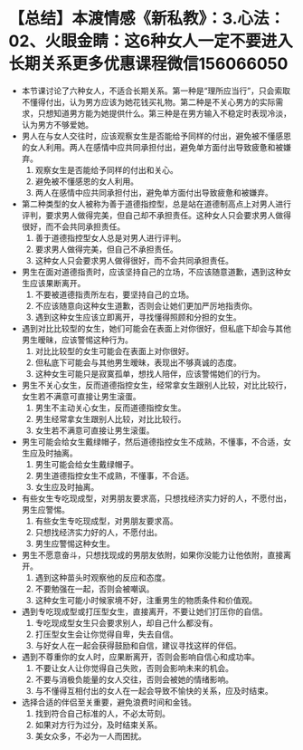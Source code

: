 # 【总结】本渡情感《新私教》：3.心法：02、火眼金睛：这6种女人一定不要进入长期关系更多优惠课程微信156066050

-   本节课讨论了六种女人，不适合长期关系。第一种是“理所应当行”，只会索取不懂得付出，认为男方应该为她花钱买礼物。第二种是不关心男方的实际需求，只想知道男方能为她提供什么。第三种是在男方输入不稳定时表现冷淡，认为男方不够爱她。
-   男人在与女人交往时，应该观察女生是否能给予同样的付出，避免被不懂感恩的女人利用。两人在感情中应共同承担付出，避免单方面付出导致疲惫和被嫌弃。
    1.  观察女生是否能给予同样的付出和关心。
    2.  避免被不懂感恩的女人利用。
    3.  两人在感情中应共同承担付出，避免单方面付出导致疲惫和被嫌弃。
-   第二种类型的女人被称为善于道德指控型，总是站在道德制高点上对男人进行评判，要求男人做得完美，但自己却不承担责任。这种女人只会要求男人做得很好，而不会共同承担责任。
    1.  善于道德指控型女人总是对男人进行评判。
    2.  要求男人做得完美，但自己不承担责任。
    3.  这种女人只会要求男人做得很好，而不会共同承担责任。
-   男生在面对道德指责时，应该坚持自己的立场，不应该随意道歉，遇到这种女生应该果断离开。
    1.  不要被道德指责所左右，要坚持自己的立场。
    2.  不应该随意向这种女生道歉，否则会让她们更加严厉地指责你。
    3.  遇到这种女生应该立即离开，寻找懂得照顾和分担的女生。
-   遇到对比比较型的女生，她们可能会在表面上对你很好，但私底下却会与其他男生暧昧，应该警惕这种行为。
    1.  对比比较型的女生可能会在表面上对你很好。
    2.  但私底下可能会与其他男生暧昧，表现出不够真诚的态度。
    3.  这种女生可能只是寂寞孤单，想找人陪伴，应该警惕她们的行为。
-   男生不关心女生，反而道德指控女生，经常拿女生跟别人比较，对比比较行，女生若不满意可直接让男生滚蛋。
    1.  男生不主动关心女生，反而道德指控女生。
    2.  男生经常拿女生跟别人比较，对比比较行。
    3.  女生若不满意可直接让男生滚蛋。
-   男生可能会给女生戴绿帽子，然后道德指控女生不成熟，不懂事，不合适，女生应及时抽离。
    1.  男生可能会给女生戴绿帽子。
    2.  男生道德指控女生不成熟，不懂事，不合适。
    3.  女生应及时抽离。
-   有些女生专吃现成型，对男朋友要求高，只想找经济实力好的人，不愿付出，男生应警惕。
    1.  有些女生专吃现成型，对男朋友要求高。
    2.  只想找经济实力好的人，不愿付出。
    3.  男生应警惕这种女生。
-   男生不愿意奋斗，只想找现成的男朋友依附，如果你没能力让他依附，直接离开。
    1.  遇到这种苗头时观察他的反应和态度。
    2.  不要勉强在一起，否则会被嘲讽。
    3.  这种女生可能小时候家境不好，注重男生的物质条件和价值观。
-   遇到专吃现成型或打压型女生，直接离开，不要让她们打压你的自信。
    1.  专吃现成型女生只会要求别人，却自己什么都没有。
    2.  打压型女生会让你觉得自卑，失去自信。
    3.  与好女人在一起会获得鼓励和自信，建议寻找这样的伴侣。
-   遇到不尊重你的女人时，应果断离开，否则会影响自信心和成功率。
    1.  不要让女人让你觉得自己失败，否则会影响未来的机会。
    2.  不要与消极负能量的女人交往，否则会被她的情绪影响。
    3.  与不懂得互相付出的女人在一起会导致不愉快的关系，应及时结束。
-   选择合适的伴侣至关重要，避免浪费时间和金钱。
    1.  找到符合自己标准的人，不必太苛刻。
    2.  如果对方行为过分，及时结束关系。
    3.  美女众多，不必为一人而困扰。